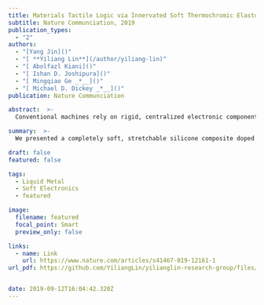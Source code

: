 ```yaml
---
title: Materials Tactile Logic via Innervated Soft Thermochromic Elastomers
subtitle: Nature Communciation, 2019
publication_types:
  - "2"
authors:
  - "[Yang Jin]()"
  - "[ **Yiliang Lin**](/author/yiliang-lin)"
  - "[ Abolfazl Kiani]()"
  - "[ Ishan D. Joshipura]()"
  - "[ Mingqiao Ge _*__]()"
  - "[ Michael D. Dickey _*__]()"
publication: Nature Communciation

abstract:  >-
  Conventional machines rely on rigid, centralized electronic components to make decisions, which limits complexity and scaling. Here, we show that decision making can be realized on the material-level without relying on semiconductor-based logic. Inspired by the distributed decision making that exists in the arms of an octopus, we present a completely soft, stretchable silicone composite doped with thermochromic pigments and innervated with liquid metal. The ability to deform the liquid metal couples geometric changes to Joule heating, thus enabling tunable thermo-mechanochromic sensing of touch and strain. In more complex circuits, deformation of the metal can redistribute electrical energy to distal portions of the network in a way that converts analog tactile ‘inputs’ into digital colorimetric ‘outputs’. Using the material itself as the active player in the decision making process offers possibilities for creating entirely soft devices that respond locally to environmental interactions or act as embedded sensors for feedback loops.

summary:  >-
  We presented a completely soft, stretchable silicone composite doped with thermochromic pigments and innervated with liquid metal. The ability to deform the liquid metal couples geometric changes to Joule heating, thus enabling tunable thermo-mechanochromic sensing of touch and strain.

draft: false
featured: false

tags:
  - Liquid Metal
  - Soft Electronics
  - featured

image:
  filename: featured
  focal_point: Smart
  preview_only: false

links:
  - name: Link
    url: https://www.nature.com/articles/s41467-019-12161-1
url_pdf: https://github.com/YiliangLin/yilianglin-research-group/files/9946234/Jin.et.al.-.2019.-.Materials.tactile.logic.via.innervated.soft.thermo.pdf


date: 2019-09-12T16:04:42.320Z
---
```

